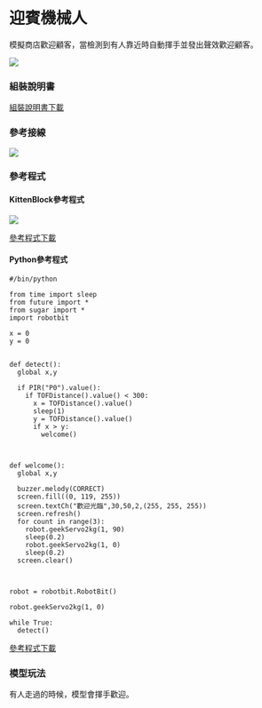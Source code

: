 # 迎賓機械人

模擬商店歡迎顧客，當檢測到有人靠近時自動揮手並發出聲效歡迎顧客。

![](https://kittenbothk.readthedocs.io/en/latest/\_images/welcome1.jpg)

### 組裝說明書

[組裝說明書下載](https://github.com/kittenbothk/kittenbothk/raw/master/Kits/future\_inventor/instructions/pdf/welcome.pdf)

### 參考接線

![](https://kittenbothk.readthedocs.io/en/latest/\_images/welcome\_wire.png)

### 參考程式

#### KittenBlock參考程式

![](https://kittenbothk.readthedocs.io/en/latest/\_images/welcome\_code.png)

[參考程式下載](https://github.com/kittenbothk/kittenbothk/raw/master/Kits/future\_inventor/instructions/sb3/welcome.sb3)

#### Python參考程式

```
#/bin/python

from time import sleep
from future import *
from sugar import *
import robotbit

x = 0
y = 0


def detect():
  global x,y

  if PIR("P0").value():
    if TOFDistance().value() < 300:
      x = TOFDistance().value()
      sleep(1)
      y = TOFDistance().value()
      if x > y:
        welcome()



def welcome():
  global x,y

  buzzer.melody(CORRECT)
  screen.fill((0, 119, 255))
  screen.textCh("歡迎光臨",30,50,2,(255, 255, 255))
  screen.refresh()
  for count in range(3):
    robot.geekServo2kg(1, 90)
    sleep(0.2)
    robot.geekServo2kg(1, 0)
    sleep(0.2)
  screen.clear()



robot = robotbit.RobotBit()

robot.geekServo2kg(1, 0)

while True:
  detect()
```

[參考程式下載](https://github.com/kittenbothk/kittenbothk/raw/master/Kits/future\_inventor/instructions/py/welcome.py)

### 模型玩法

有人走過的時候，模型會揮手歡迎。
